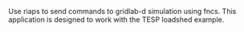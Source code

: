 Use riaps to send commands to gridlab-d simulation using fncs. This application is designed to work with the TESP loadshed example. 
